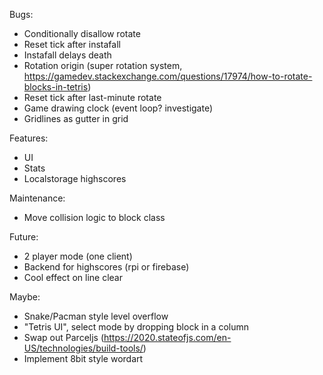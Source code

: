 Bugs:
- Conditionally disallow rotate
- Reset tick after instafall
- Instafall delays death
- Rotation origin (super rotation system, https://gamedev.stackexchange.com/questions/17974/how-to-rotate-blocks-in-tetris)
- Reset tick after last-minute rotate
- Game drawing clock (event loop? investigate)
- Gridlines as gutter in grid

Features:
- UI
- Stats
- Localstorage highscores

Maintenance:
- Move collision logic to block class

Future:
- 2 player mode (one client)
- Backend for highscores (rpi or firebase)
- Cool effect on line clear

Maybe:
- Snake/Pacman style level overflow
- "Tetris UI", select mode by dropping block in a column
- Swap out Parceljs (https://2020.stateofjs.com/en-US/technologies/build-tools/)
- Implement 8bit style wordart